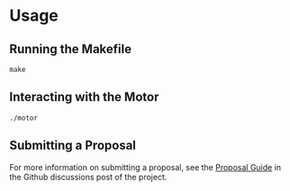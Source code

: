 # Usage

## Running the Makefile

```
make
```

## Interacting with the Motor

```
./motor
```

## Submitting a Proposal

For more information on submitting a proposal, see the [Proposal Guide]([./docs/guides/PROPOSAL.md](https://github.com/sonr-io/sonr/discussions/521)) in the Github discussions post of the project.
